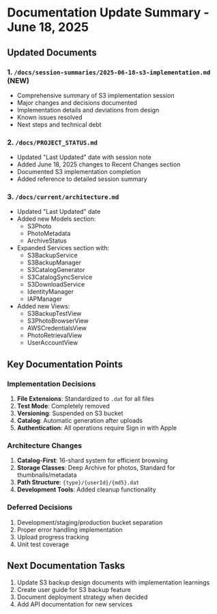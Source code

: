 # Documentation Update Summary - June 18, 2025

## Updated Documents

### 1. `/docs/session-summaries/2025-06-18-s3-implementation.md` (NEW)
- Comprehensive summary of S3 implementation session
- Major changes and decisions documented
- Implementation details and deviations from design
- Known issues resolved
- Next steps and technical debt

### 2. `/docs/PROJECT_STATUS.md`
- Updated "Last Updated" date with session note
- Added June 18, 2025 changes to Recent Changes section
- Documented S3 implementation completion
- Added reference to detailed session summary

### 3. `/docs/current/architecture.md`
- Updated "Last Updated" date
- Added new Models section:
  - S3Photo
  - PhotoMetadata
  - ArchiveStatus
- Expanded Services section with:
  - S3BackupService
  - S3BackupManager
  - S3CatalogGenerator
  - S3CatalogSyncService
  - S3DownloadService
  - IdentityManager
  - IAPManager
- Added new Views:
  - S3BackupTestView
  - S3PhotoBrowserView
  - AWSCredentialsView
  - PhotoRetrievalView
  - UserAccountView

## Key Documentation Points

### Implementation Decisions
1. **File Extensions**: Standardized to `.dat` for all files
2. **Test Mode**: Completely removed
3. **Versioning**: Suspended on S3 bucket
4. **Catalog**: Automatic generation after uploads
5. **Authentication**: All operations require Sign in with Apple

### Architecture Changes
1. **Catalog-First**: 16-shard system for efficient browsing
2. **Storage Classes**: Deep Archive for photos, Standard for thumbnails/metadata
3. **Path Structure**: `{type}/{userId}/{md5}.dat`
4. **Development Tools**: Added cleanup functionality

### Deferred Decisions
1. Development/staging/production bucket separation
2. Proper error handling implementation
3. Upload progress tracking
4. Unit test coverage

## Next Documentation Tasks
1. Update S3 backup design documents with implementation learnings
2. Create user guide for S3 backup feature
3. Document deployment strategy when decided
4. Add API documentation for new services